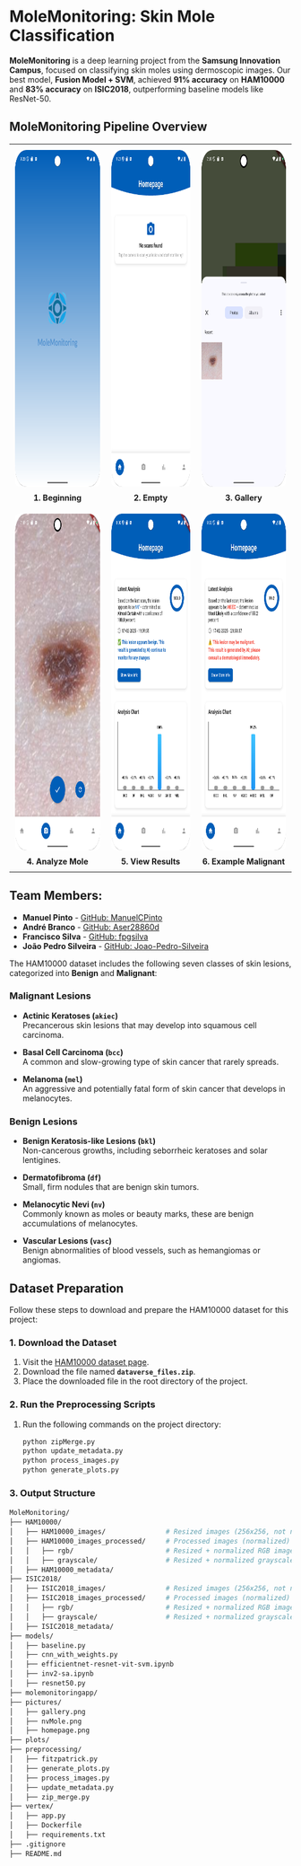# MoleMonitoring: Skin Mole Classification
**MoleMonitoring** is a deep learning project from the **Samsung Innovation Campus**, focused on classifying skin moles using dermoscopic images. Our best model, **Fusion Model + SVM**, achieved **91% accuracy** on **HAM10000** and **83% accuracy** on **ISIC2018**, outperforming baseline models like ResNet-50.

## MoleMonitoring Pipeline Overview

<div align="center">
  <table style="border-collapse: collapse; border: none;">
    <!-- Top row (3 images) -->
    <tr style="border: none;">
      <td align="center" style="border: none; padding: 10px;">
        <img src="pictures/beggining.png" alt="Beginning" height="600" style="border-radius:8px;">
        <div style="margin-top:8px; font-weight:bold;">1. Beginning</div>
      </td>
      <td align="center" style="border: none; padding: 10px;">
        <img src="pictures/empty.png" alt="Empty" height="600" style="border-radius:8px;">
        <div style="margin-top:8px; font-weight:bold;">2. Empty</div>
      </td>
      <td align="center" style="border: none; padding: 10px;">
        <img src="pictures/gallery.png" alt="Gallery" height="600" style="border-radius:8px;">
        <div style="margin-top:8px; font-weight:bold;">3. Gallery</div>
      </td>
    </tr>
    <!-- Bottom row (3 images) -->
    <tr style="border: none;">
      <td align="center" style="border: none; padding: 10px;">
        <img src="pictures/nvMole.png" alt="Analyze Mole" height="600" style="border-radius:8px;">
        <div style="margin-top:8px; font-weight:bold;">4. Analyze Mole</div>
      </td>
      <td align="center" style="border: none; padding: 10px;">
        <img src="pictures/homepage.png" alt="Homepage" height="600" style="border-radius:8px;">
        <div style="margin-top:8px; font-weight:bold;">5. View Results</div>
      </td>
      <td align="center" style="border: none; padding: 10px;">
        <img src="pictures/example_malignant.png" alt="Example Malignant" height="600" style="border-radius:8px;">
        <div style="margin-top:8px; font-weight:bold;">6. Example Malignant</div>
      </td>
    </tr>
  </table>
</div>



## Team Members:

- **Manuel Pinto** - [GitHub: ManuelCPinto](https://github.com/ManuelCPinto)  
- **André Branco** - [GitHub: Aser28860d](https://github.com/Aser28860d)  
- **Francisco Silva** - [GitHub: fpgsilva](https://github.com/fpgsilva)  
- **João Pedro Silveira** - [GitHub: Joao-Pedro-Silveira](https://github.com/Joao-Pedro-Silveira)  

The HAM10000 dataset includes the following seven classes of skin lesions, categorized into **Benign** and **Malignant**:
### **Malignant Lesions**
- **Actinic Keratoses (`akiec`)**  
  Precancerous skin lesions that may develop into squamous cell carcinoma.

- **Basal Cell Carcinoma (`bcc`)**  
  A common and slow-growing type of skin cancer that rarely spreads.

- **Melanoma (`mel`)**  
  An aggressive and potentially fatal form of skin cancer that develops in melanocytes.
  
### **Benign Lesions**
- **Benign Keratosis-like Lesions (`bkl`)**  
  Non-cancerous growths, including seborrheic keratoses and solar lentigines.

- **Dermatofibroma (`df`)**  
  Small, firm nodules that are benign skin tumors.

- **Melanocytic Nevi (`nv`)**  
  Commonly known as moles or beauty marks, these are benign accumulations of melanocytes.

- **Vascular Lesions (`vasc`)**  
  Benign abnormalities of blood vessels, such as hemangiomas or angiomas.
  
## Dataset Preparation

Follow these steps to download and prepare the HAM10000 dataset for this project:

### 1. Download the Dataset
1. Visit the [HAM10000 dataset page](https://dataverse.harvard.edu/dataset.xhtml?persistentId=doi:10.7910/DVN/DBW86T).
2. Download the file named **`dataverse_files.zip`**.
3. Place the downloaded file in the root directory of the project.

### 2. Run the Preprocessing Scripts
1. Run the following commands on the project directory:
   ```bash
   python zipMerge.py
   python update_metadata.py
   python process_images.py
   python generate_plots.py
### 3. Output Structure
   ```bash
MoleMonitoring/
├── HAM10000/
│   ├── HAM10000_images/               # Resized images (256x256, not normalized)
│   ├── HAM10000_images_processed/     # Processed images (normalized)
│   │   ├── rgb/                       # Resized + normalized RGB images (256x256, [0, 1])
│   │   ├── grayscale/                 # Resized + normalized grayscale images (256x256, [0, 1])
│   ├── HAM10000_metadata/
├── ISIC2018/
│   ├── ISIC2018_images/               # Resized images (256x256, not normalized)
│   ├── ISIC2018_images_processed/     # Processed images (normalized)
│   │   ├── rgb/                       # Resized + normalized RGB images (256x256, [0, 1])
│   │   ├── grayscale/                 # Resized + normalized grayscale images (256x256, [0, 1])
│   ├── ISIC2018_metadata/
├── models/
│   ├── baseline.py
│   ├── cnn_with_weights.py
│   ├── efficientnet-resnet-vit-svm.ipynb
│   ├── inv2-sa.ipynb
│   ├── resnet50.py
├── molemonitoringapp/
├── pictures/
│   ├── gallery.png
│   ├── nvMole.png
│   ├── homepage.png
├── plots/
├── preprocessing/
│   ├── fitzpatrick.py
│   ├── generate_plots.py
│   ├── process_images.py
│   ├── update_metadata.py
│   ├── zip_merge.py
├── vertex/
│   ├── app.py
│   ├── Dockerfile
│   ├── requirements.txt
├── .gitignore
├── README.md
